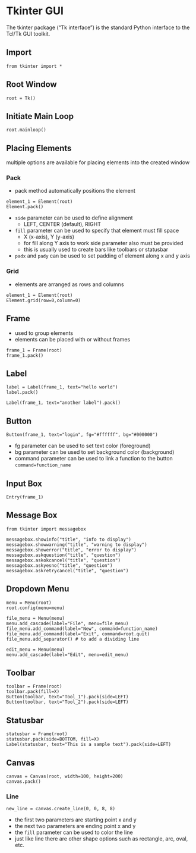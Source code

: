 # Tkinter GUI

The tkinter package (“Tk interface”) is the standard Python interface to the Tcl/Tk GUI toolkit.

## Import
```
from tkinter import *
```

## Root Window
```
root = Tk()
```

## Initiate Main Loop
```
root.mainloop()
```

## Placing Elements
multiple options are available for placing elements into the created window

### Pack
- pack method automatically positions the element
```
element_1 = Element(root)
Element.pack()
```
- `side` parameter can be used to define alignment
  - LEFT, CENTER (default), RIGHT
- `fill` parameter can be used to specify that element must fill space
  - X (x-axis), Y (y-axis)
  - for fill along Y axis to work side parameter also must be provided
  - this is usually used to create bars like toolbars or statusbar
- `padx` and `pady` can be used to set padding of element along x and y axis

### Grid
- elements are arranged as rows and columns
```
element_1 = Element(root)
Element.grid(row=0,column=0)
```

## Frame
- used to group elements
- elements can be placed with or without frames
```
frame_1 = Frame(root)
frame_1.pack()
```

## Label
```
label = Label(frame_1, text="hello world")
label.pack()
```
```
Label(frame_1, text="another label").pack()
```

## Button
```
Button(frame_1, text="login", fg="#ffffff", bg="#000000")
```
- fg parameter can be used to set text color (foreground)
- bg parameter can be used to set background color (background)
- command parameter can be used to link a function to the button `command=function_name`

## Input Box
```
Entry(frame_1)
```

## Message Box
```
from tkinter import messagebox

messagebox.showinfo("title", "info to display")
messagebox.showwarning("title", "warning to display")
messagebox.showerror("title", "error to display")
messagebox.askquestion("title", "question")
messagebox.askokcancel("title", "question")
messagebox.askyesno("title", "question")
messagebox.askretrycancel("title", "question")
```

## Dropdown Menu
```
menu = Menu(root)
root.config(menu=menu)

file_menu = Menu(menu)
menu.add_cascade(label="File", menu=file_menu)
file_menu.add_command(label="New", command=function_name)
file_menu.add_command(label="Exit", command=root.quit)
file_menu.add_separator() # to add a dividing line

edit_menu = Menu(menu)
menu.add_cascade(label="Edit", menu=edit_menu)
```

## Toolbar
```
toolbar = Frame(root)
toolbar.pack(fill=X)
Button(toolbar, text="Tool_1").pack(side=LEFT)
Button(toolbar, text="Tool_2").pack(side=LEFT)
```

## Statusbar
```
statusbar = Frame(root)
statusbar.pack(side=BOTTOM, fill=X)
Label(statusbar, text="This is a sample text").pack(side=LEFT)
```

## Canvas
```
canvas = Canvas(root, width=100, height=200)
canvas.pack()
```
### Line
```
new_line = canvas.create_line(0, 0, 8, 8)
```
- the first two parameters are starting point x and y
- the next two parameters are ending point x and y
- the `fill` parameter can be used to color the line
- just like line there are other shape options such as rectangle, arc, oval, etc.
